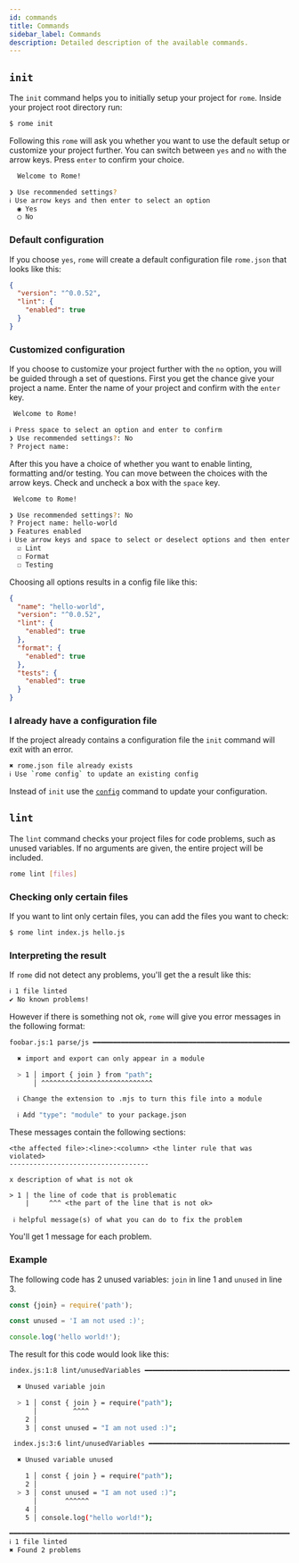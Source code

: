 ```yaml
---
id: commands
title: Commands
sidebar_label: Commands
description: Detailed description of the available commands.
---
```


## `init`

The `init` command helps you to initially setup your project for `rome`. Inside your project root directory run:

```bash
$ rome init
```

Following this `rome` will ask you whether you want to use the default setup or customize your project further. You can switch between `yes` and `no` with the arrow keys. Press `enter` to confirm your choice.

```bash
  Welcome to Rome!

❯ Use recommended settings?
ℹ Use arrow keys and then enter to select an option
  ◉ Yes
  ◯ No
```

### Default configuration

If you choose `yes`, `rome` will create a default configuration file `rome.json` that looks like this:

```json
{
  "version": "^0.0.52",
  "lint": {
    "enabled": true
  }
}
```

### Customized configuration

If you choose to customize your project further with the `no` option, you will be guided through a set of questions. First you get the chance give your project a name. Enter the name of your project and confirm with the `enter` key.

```bash
 Welcome to Rome!

ℹ Press space to select an option and enter to confirm
❯ Use recommended settings?: No
? Project name:
```

After this you have a choice of whether you want to enable linting, formatting and/or testing. You can move between the choices with the arrow keys. Check and uncheck a box with the `space` key.

```bash
 Welcome to Rome!

❯ Use recommended settings?: No
? Project name: hello-world
❯ Features enabled
ℹ Use arrow keys and space to select or deselect options and then enter to confirm
  ☑ Lint
  ☐ Format
  ☐ Testing
```

Choosing all options results in a config file like this:

```json
{
  "name": "hello-world",
  "version": "^0.0.52",
  "lint": {
    "enabled": true
  },
  "format": {
    "enabled": true
  },
  "tests": {
    "enabled": true
  }
}
```

### I already have a configuration file

If the project already contains a configuration file the `init` command will exit with an error.

```bash
✖ rome.json file already exists
ℹ Use `rome config` to update an existing config
```

Instead of `init` use the [`config`](#config) command to update your configuration.

## `lint`

The `lint` command checks your project files for code problems, such as unused variables. If no arguments are given, the entire project will be included.

```bash
rome lint [files]
```

### Checking only certain files

If you want to lint only certain files, you can add the files you want to check:

```bash
$ rome lint index.js hello.js
```

### Interpreting the result

If `rome` did not detect any problems, you'll get the a result like this:

```bash
ℹ 1 file linted
✔ No known problems!
```

However if there is something not ok, `rome` will give you error messages in the following format:

```bash
foobar.js:1 parse/js ━━━━━━━━━━━━━━━━━━━━━━━━━━━━━━━━━━━━━━━━━━━━━━━━━━━━━━━━━━━━━━━━━━━━━━━━━━

  ✖ import and export can only appear in a module

  > 1 │ import { join } from "path";
      │ ^^^^^^^^^^^^^^^^^^^^^^^^^^^^

  ℹ Change the extension to .mjs to turn this file into a module

  ℹ Add "type": "module" to your package.json
```

These messages contain the following sections:

```
<the affected file>:<line>:<column> <the linter rule that was violated>
-----------------------------------

x description of what is not ok

> 1 | the line of code that is problematic
    |     ^^^ <the part of the line that is not ok>

 ℹ helpful message(s) of what you can do to fix the problem
```

You'll get 1 message for each problem.

### Example

The following code has 2 unused variables: `join` in line 1 and `unused` in line 3.

```js
const {join} = require('path');

const unused = 'I am not used :)';

console.log('hello world!');
```

The result for this code would look like this:

```bash
index.js:1:8 lint/unusedVariables ━━━━━━━━━━━━━━━━━━━━━━━━━━━━━━━━━━━━━━━━━━━━━━━━━━━━━━━━━━━━━━━━━━━━━━━━━━━━━━━━━━━━━━━━━━━━━━━━━━━━━━━━

  ✖ Unused variable join

  > 1 │ const { join } = require("path");
      │         ^^^^
    2 │
    3 │ const unused = "I am not used :)";

 index.js:3:6 lint/unusedVariables ━━━━━━━━━━━━━━━━━━━━━━━━━━━━━━━━━━━━━━━━━━━━━━━━━━━━━━━━━━━━━━━━━━━━━━━━━━━━━━━━━━━━━━━━━━━━━━━━━━━━━━━━

  ✖ Unused variable unused

    1 │ const { join } = require("path");
    2 │
  > 3 │ const unused = "I am not used :)";
      │       ^^^^^^
    4 │
    5 │ console.log("hello world!");

━━━━━━━━━━━━━━━━━━━━━━━━━━━━━━━━━━━━━━━━━━━━━━━━━━━━━━━━━━━━━━━━━━━━━━━━━━━━━━━━━━━━━━━━━━━━━━━━━━━━━━━━━━━━━━━━━━━━━━━━━━━━━━━━━━━━━━━━━━━━━━━━━━━━━━━━━━━━━━━━━━━━━━━━━━━━━━━━━━━━━━━━━
ℹ 1 file linted
✖ Found 2 problems
```

